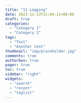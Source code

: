 ```yaml
---
title: "11 Logging"
date: 2021-12-23T21:04:11+09:00
draft: true
categories:
  - "Category 1"
  - "Category 2"
tags:
  - "Test"
  - "Another test"
thumbnail: "img/placeholder.jpg"
comments: true
authorbox: true
pager: true
toc: true
sidebar: "right"
widgets:
  - "search"
  - "recent"
  - "taglist"
---
```

